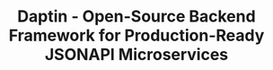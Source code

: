 ---
draft: false
title: "Daptin - Open-Source Backend Framework for Production-Ready JSONAPI Microservices"
content:
  id: daptin
  name: Daptin
  website: https://daptin.github.io/daptin/
  short_description: "Daptin is an open-source backend framework that simplifies building and deploying production-ready JSONAPI microservices with cloud storage integration and flexible API handling."
---
